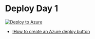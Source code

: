 # Deploy Day 1

[![Deploy to Azure](https://aka.ms/deploytoazurebutton)](https://portal.azure.com/#create/Microsoft.Template/uri/https%3A%2F%2Fraw.githubusercontent.com%2FThor-DraperJr%2FSupplementalResources%2Fmain%2FAssets%2FAzureLabs%2FDay1%2Fazuredeploy.json)

- [!How to create an Azure deploy button](https://docs.microsoft.com/en-us/azure/azure-resource-manager/templates/deploy-to-azure-button)